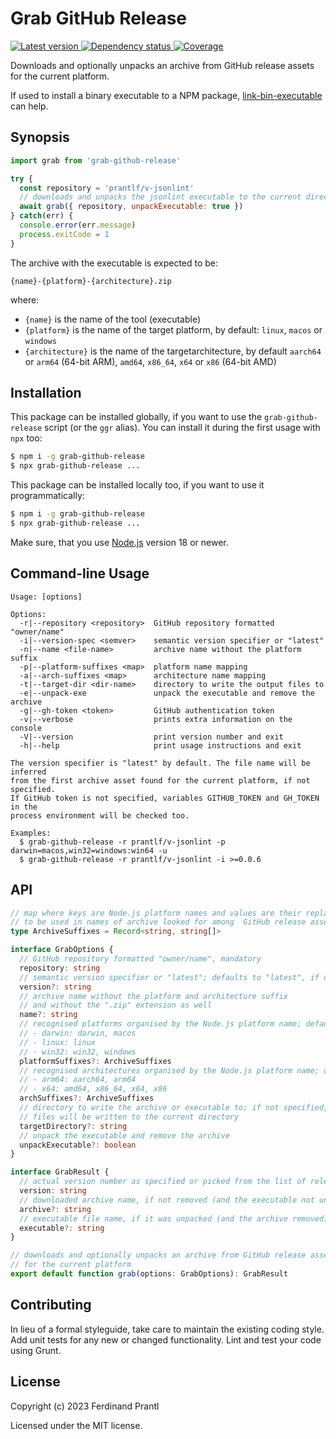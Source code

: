 # Grab GitHub Release

[![Latest version](https://img.shields.io/npm/v/grab-github-release)
 ![Dependency status](https://img.shields.io/librariesio/release/npm/grab-github-release)
](https://www.npmjs.com/package/grab-github-release)
[![Coverage](https://codecov.io/gh/prantlf/grab-github-release/branch/master/graph/badge.svg)](https://codecov.io/gh/prantlf/grab-github-release)

Downloads and optionally unpacks an archive from GitHub release assets for the current platform.

If used to install a binary executable to a NPM package, [link-bin-executable] can help.

## Synopsis

```js
import grab from 'grab-github-release'

try {
  const repository = 'prantlf/v-jsonlint'
  // downloads and unpacks the jsonlint executable to the current directory
  await grab({ repository, unpackExecutable: true })
} catch(err) {
  console.error(err.message)
  process.exitCode = 1
}
```

The archive with the executable is expected to be:

    {name}-{platform}-{architecture}.zip

where:

* `{name}` is the name of the tool (executable)
* `{platform}` is the name of the target platform, by default: `linux`, `macos` or `windows`
* `{architecture}` is the name of the targetarchitecture, by default `aarch64` or `arm64` (64-bit ARM), `amd64`, `x86_64`, `x64` or `x86` (64-bit AMD)

## Installation

This package can be installed globally, if you want to use the `grab-github-release` script (or the `ggr` alias). You can install it during the first usage with `npx` too:

```sh
$ npm i -g grab-github-release
$ npx grab-github-release ...
```

This package can be installed locally too, if you want to use it programmatically:

```sh
$ npm i -g grab-github-release
$ npx grab-github-release ...
```

Make sure, that you use [Node.js] version 18 or newer.

## Command-line Usage

    Usage: [options]

    Options:
      -r|--repository <repository>  GitHub repository formatted "owner/name"
      -i|--version-spec <semver>    semantic version specifier or "latest"
      -n|--name <file-name>         archive name without the platform suffix
      -p|--platform-suffixes <map>  platform name mapping
      -a|--arch-suffixes <map>      architecture name mapping
      -t|--target-dir <dir-name>    directory to write the output files to
      -e|--unpack-exe               unpack the executable and remove the archive
      -g|--gh-token <token>         GitHub authentication token
      -v|--verbose                  prints extra information on the console
      -V|--version                  print version number and exit
      -h|--help                     print usage instructions and exit

    The version specifier is "latest" by default. The file name will be inferred
    from the first archive asset found for the current platform, if not specified.
    If GitHub token is not specified, variables GITHUB_TOKEN and GH_TOKEN in the
    process environment will be checked too.

    Examples:
      $ grab-github-release -r prantlf/v-jsonlint -p darwin=macos,win32=windows:win64 -u
      $ grab-github-release -r prantlf/v-jsonlint -i >=0.0.6

## API

```ts
// map where keys are Node.js platform names and values are their replacements
// to be used in names of archive looked for among  GitHub release assets
type ArchiveSuffixes = Record<string, string[]>

interface GrabOptions {
  // GitHub repository formatted "owner/name", mandatory
  repository: string
  // semantic version specifier or "latest"; defaults to "latest", if unspecified
  version?: string
  // archive name without the platform and architecture suffix
  // and without the ".zip" extension as well
  name?: string
  // recognised platforms organised by the Node.js platform name; defaults:
  // - darwin: darwin, macos
  // - linux: linux
  // - win32: win32, windows
  platformSuffixes?: ArchiveSuffixes
  // recognised architectures organised by the Node.js platform name; defaults:
  // - arm64: aarch64, arm64
  // - x64: amd64, x86_64, x64, x86
  archSuffixes?: ArchiveSuffixes
  // directory to write the archive or executable to; if not specified,
  // files will be written to the current directory
  targetDirectory?: string
  // unpack the executable and remove the archive
  unpackExecutable?: boolean
}

interface GrabResult {
  // actual version number as specified or picked from the list of releases
  version: string
  // downloaded archive name, if not removed (and the executable not unpacked)
  archive?: string
  // executable file name, if it was unpacked (and the archive removed)
  executable?: string
}

// downloads and optionally unpacks an archive from GitHub release assets
// for the current platform
export default function grab(options: GrabOptions): GrabResult
```

## Contributing

In lieu of a formal styleguide, take care to maintain the existing coding style.  Add unit tests for any new or changed functionality. Lint and test your code using Grunt.

## License

Copyright (c) 2023 Ferdinand Prantl

Licensed under the MIT license.

[Node.js]: http://nodejs.org/
[link-bin-executable]: https://github.com/prantlf/link-bin-executable
